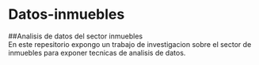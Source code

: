 # Datos-inmuebles
##Analisis de datos del sector inmuebles \
En este repesitorio expongo un trabajo de investigacion sobre el sector de inmuebles para exponer tecnicas de analisis de datos.
